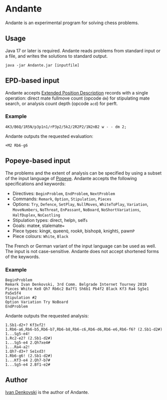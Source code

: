 # Andante

Andante is an experimental program for solving chess problems.

## Usage

Java 17 or later is required. Andante reads problems from standard input or a file, and writes the
solutions to standard output.

```
java -jar Andante.jar [inputfile]
```

## EPD-based input

Andante
accepts [Extended Position Description](https://www.chessprogramming.org/Extended_Position_Description)
records with a single operation: direct mate fullmove count (opcode `dm`) for stipulating mate
search, or analysis count depth (opcode `acd`) for perft.

### Example

```
4K3/B6Q/1R5N/p3p1n1/rP3p2/5k2/2R2P2/1N2nB2 w - - dm 2;
```

Andante outputs the requested evaluation:

```
+M2 Rb6-g6
```

## Popeye-based input

The problems and the extent of analysis can be specified by using a subset of the input language
of [Popeye](https://github.com/thomas-maeder/popeye). Andante accepts the following specifications
and keywords:

- Directives: `BeginProblem`, `EndProblem`, `NextProblem`
- Commands: `Remark`, `Option`, `Stipulation`, `Pieces`
- Options: `Try`, `Defence`, `SetPlay`, `NullMoves`, `WhiteToPlay`, `Variation`, `MoveNumbers`,
  `NoThreat`, `EnPassant`, `NoBoard`, `NoShortVariations`, `HalfDuplex`, `NoCastling`
- Stipulation types: direct, help`h`, self`s`
- Goals: mate`#`, stalemate`=`
- Piece types: king`K`, queen`Q`, rook`R`, bishop`B`, knight`S`, pawn`P`
- Piece colours: `White`, `Black`

The French or German variant of the input language can be used as well. The input is not
case-sensitive. Andante does not accept shortened forms of the keywords.

### Example

```
BeginProblem
Remark Ivan Denkovski, 3rd Comm. Belgrade Internet Tourney 2010
Pieces White Ke8 Qh7 Rb6c2 Ba7f1 Sh6b1 Pb4f2 Black Kf3 Ra4 Sg5e1 Pa5e5f4
Stipulation #2
Option Variation Try NoBoard
EndProblem
```

Andante outputs the requested analysis:

```
1.Sb1-d2+? Kf3xf2!
1.Rb6-a6,Rb6-b5,Rb6-b7,Rb6-b8,Rb6-c6,Rb6-d6,Rb6-e6,Rb6-f6? (2.Sb1-d2#)
1...Sg5-e4!
1.Rc2-e2? (2.Sb1-d2#)
1...Sg5-e4 2.Qh7xe4#
1...Ra4-a2!
1.Qh7-d3+? Se1xd3!
1.Rb6-g6! (2.Sb1-d2#)
1...Kf3-e4 2.Qh7-b7#
1...Sg5-e4 2.Bf1-e2#
```

## Author

[Ivan Denkovski](mailto:denkovski@hotmail.com) is the author of Andante.
